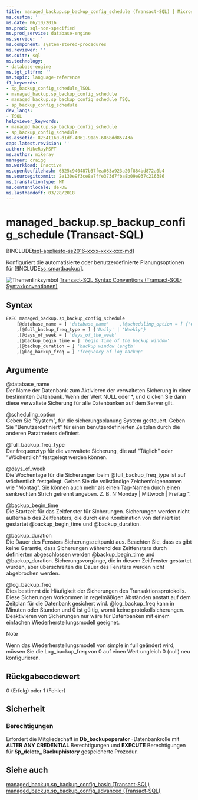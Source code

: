 ```yaml
---
title: managed_backup.sp_backup_config_schedule (Transact-SQL) | Microsoft Docs
ms.custom: ''
ms.date: 06/10/2016
ms.prod: sql-non-specified
ms.prod_service: database-engine
ms.service: ''
ms.component: system-stored-procedures
ms.reviewer: ''
ms.suite: sql
ms.technology:
- database-engine
ms.tgt_pltfrm: ''
ms.topic: language-reference
f1_keywords:
- sp_backup_config_schedule_TSQL
- managed_backup.sp_backup_config_schedule
- managed_backup.sp_backup_config_schedule_TSQL
- sp_backup_config_schedule
dev_langs:
- TSQL
helpviewer_keywords:
- managed_backup.sp_backup_config_schedule
- sp_backup_config_schedule
ms.assetid: 82541160-d1df-4061-91a5-6868dd85743a
caps.latest.revision: ''
author: MikeRayMSFT
ms.author: mikeray
manager: craigg
ms.workload: Inactive
ms.openlocfilehash: 6325c940487b37fea083a923a20f884bd872a0b4
ms.sourcegitcommit: 2e130e9f3ce8a7ffe373d7fba8b09e937c216386
ms.translationtype: MT
ms.contentlocale: de-DE
ms.lasthandoff: 03/28/2018
---
```

# <a name="managedbackupspbackupconfigschedule-transact-sql"></a>managed_backup.sp_backup_config_schedule (Transact-SQL)
[!INCLUDE[tsql-appliesto-ss2016-xxxx-xxxx-xxx-md](../../includes/tsql-appliesto-ss2016-xxxx-xxxx-xxx-md.md)]

  Konfiguriert die automatisierte oder benutzerdefinierte Planungsoptionen für [!INCLUDE[ss_smartbackup](../../includes/ss-smartbackup-md.md)].  
    
 ![Themenlinksymbol](../../database-engine/configure-windows/media/topic-link.gif "Topic link icon") [Transact-SQL Syntax Conventions (Transact-SQL-Syntaxkonventionen)](../../t-sql/language-elements/transact-sql-syntax-conventions-transact-sql.md)  
  
## <a name="syntax"></a>Syntax  
  
```vb  
EXEC managed_backup.sp_backup_config_schedule   
    [@database_name = ] 'database_name'    ,[@scheduling_option = ] {'Custom' | 'System'}  
    ,[@full_backup_freq_type = ] {'Daily' | 'Weekly'}  
    ,[@days_of_week = ] 'days_of_the_week'  
    ,[@backup_begin_time = ] 'begin time of the backup window'  
    ,[@backup_duration = ] 'backup window length'  
    ,[@log_backup_freq = ] 'frequency of log backup'  
```  
  
##  <a name="Arguments"></a> Argumente  
 @database_name  
 Der Name der Datenbank zum Aktivieren der verwalteten Sicherung in einer bestimmten Datenbank. Wenn der Wert NULL oder *, und klicken Sie dann diese verwaltete Sicherung für alle Datenbanken auf dem Server gilt.  
  
 @scheduling_option  
 Geben Sie "System", für die sicherungsplanung System gesteuert. Geben Sie "Benutzerdefiniert" für einen benutzerdefinierten Zeitplan durch die anderen Paratmeters definiert.  
  
 @full_backup_freq_type  
 Der frequenztyp für die verwaltete Sicherung, die auf "Täglich" oder "Wöchentlich" festgelegt werden können.  
  
 @days_of_week  
 Die Wochentage für die Sicherungen beim @full_backup_freq_type ist auf wöchentlich festgelegt. Geben Sie die vollständige Zeichenfolgennamen wie "Montag".  Sie können auch mehr als einen Tag-Namen durch einen senkrechten Strich getrennt angeben. Z. B. N'Monday | Mittwoch | Freitag ".  
  
 @backup_begin_time  
 Die Startzeit für das Zeitfenster für Sicherungen. Sicherungen werden nicht außerhalb des Zeitfensters, die durch eine Kombination von definiert ist gestartet @backup_begin_time und @backup_duration.  
  
 @backup_duration  
 Die Dauer des Fensters Sicherungszeitpunkt aus. Beachten Sie, dass es gibt keine Garantie, dass Sicherungen während des Zeitfensters durch definierten abgeschlossen werden @backup_begin_time und @backup_duration. Sicherungsvorgänge, die in diesem Zeitfenster gestartet wurden, aber überschreiten die Dauer des Fensters werden nicht abgebrochen werden.  
  
 @log_backup_freq  
 Dies bestimmt die Häufigkeit der Sicherungen des Transaktionsprotokolls. Diese Sicherungen Vorkommen in regelmäßigen Abständen anstatt auf dem Zeitplan für die Datenbank gesichert wird. @log_backup_freq kann in Minuten oder Stunden und 0 ist gültig, womit keine protokollsicherungen. Deaktivieren von Sicherungen nur wäre für Datenbanken mit einem einfachen Wiederherstellungsmodell geeignet.  
  
> [!NOTE]  
>  Wenn das Wiederherstellungsmodell von simple in full geändert wird, müssen Sie die Log_backup_freq von 0 auf einen Wert ungleich 0 (null) neu konfigurieren.  
  
## <a name="return-code-value"></a>Rückgabecodewert  
 0 (Erfolg) oder 1 (Fehler)  
  
## <a name="security"></a>Sicherheit  
  
### <a name="permissions"></a>Berechtigungen  
 Erfordert die Mitgliedschaft in **Db_backupoperator** -Datenbankrolle mit **ALTER ANY CREDENTIAL** Berechtigungen und **EXECUTE** Berechtigungen für **Sp_delete_ Backuphistory** gespeicherte Prozedur.  
  
## <a name="see-also"></a>Siehe auch  
 [managed_backup.sp_backup_config_basic (Transact-SQL)](../../relational-databases/system-stored-procedures/managed-backup-sp-backup-config-basic-transact-sql.md)   
 [managed_backup.sp_backup_config_advanced &#40;Transact-SQL&#41;](../../relational-databases/system-stored-procedures/managed-backup-sp-backup-config-advanced-transact-sql.md)  
  
  
